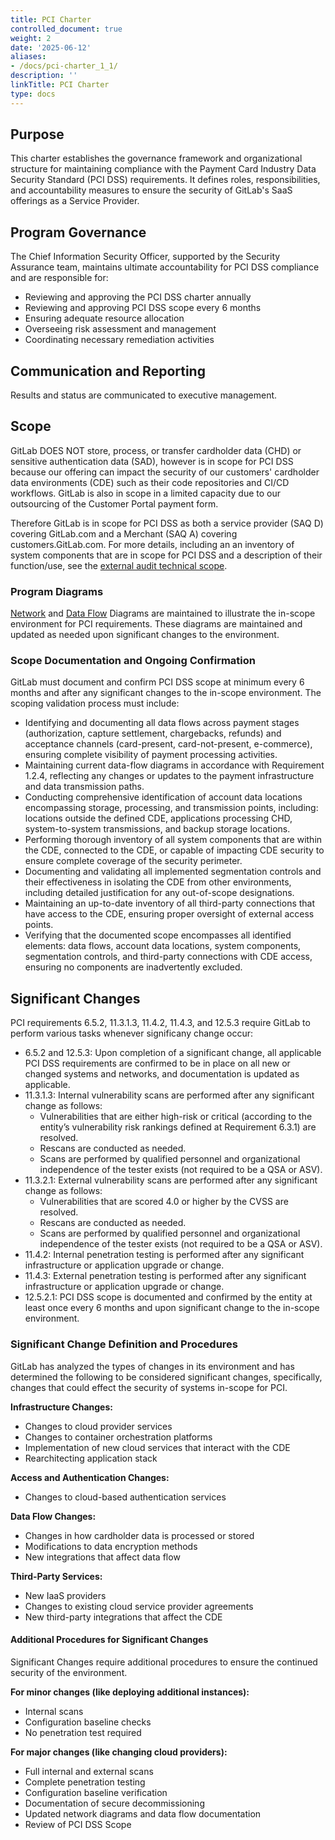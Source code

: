 ```yaml
---
title: PCI Charter
controlled_document: true
weight: 2
date: '2025-06-12'
aliases:
- /docs/pci-charter_1_1/
description: ''
linkTitle: PCI Charter
type: docs
---
```


## Purpose

This charter establishes the governance framework and organizational structure for maintaining compliance with the Payment Card Industry Data Security Standard (PCI DSS) requirements. It defines roles, responsibilities, and accountability measures to ensure the security of GitLab's SaaS offerings as a Service Provider.

## Program Governance

The Chief Information Security Officer, supported by the Security Assurance team, maintains ultimate accountability for PCI DSS compliance and are responsible for:

- Reviewing and approving the PCI DSS charter annually
- Reviewing and approving PCI DSS scope every 6 months
- Ensuring adequate resource allocation
- Overseeing risk assessment and management
- Coordinating necessary remediation activities

## Communication and Reporting

Results and status are communicated to executive management.

## Scope

GitLab DOES NOT store, process, or transfer cardholder data (CHD) or sensitive authentication data (SAD), however is in scope for PCI DSS because our offering can impact the security of our customers' cardholder data environments (CDE) such as their code repositories and CI/CD workflows. GitLab is also in scope in a limited capacity due to our outsourcing of the Customer Portal payment form.

Therefore GitLab is in scope for PCI DSS as both a service provider (SAQ D) covering GitLab.com and a Merchant (SAQ A) covering customers.GitLab.com. For more details, including an an inventory of system components that are in scope for PCI DSS and a description of their function/use, see the [external audit technical scope](https://gitlab.com/gitlab-com/gl-security/security-assurance/security-compliance/team/-/blob/main/Certifications-Attestations/External_Audit_'Technical'_Scope.md?ref_type=heads#pci).

### Program Diagrams

[Network](https://gitlab.com/gitlab-com/gl-security/security-assurance/security-compliance/team/-/blob/main/Certifications-Attestations/PCI%20DSS/pci-networking-diagram.md) and [Data Flow](https://docs.gitlab.com/ee/development/architecture.html#component-diagram) Diagrams are maintained to illustrate the in-scope environment for PCI requirements. These diagrams are maintained and updated as needed upon significant changes to the environment.

### Scope Documentation and Ongoing Confirmation

GitLab must document and confirm PCI DSS scope at minimum every 6 months and after any significant changes to the in-scope environment. The scoping validation process must include:

- Identifying and documenting all data flows across payment stages (authorization, capture settlement, chargebacks, refunds) and acceptance channels (card-present, card-not-present, e-commerce), ensuring complete visibility of payment processing activities.
- Maintaining current data-flow diagrams in accordance with Requirement 1.2.4, reflecting any changes or updates to the payment infrastructure and data transmission paths.
- Conducting comprehensive identification of account data locations encompassing storage, processing, and transmission points, including: locations outside the defined CDE, applications processing CHD, system-to-system transmissions, and backup storage locations.
- Performing thorough inventory of all system components that are within the CDE, connected to the CDE, or capable of impacting CDE security to ensure complete coverage of the security perimeter.
- Documenting and validating all implemented segmentation controls and their effectiveness in isolating the CDE from other environments, including detailed justification for any out-of-scope designations.
- Maintaining an up-to-date inventory of all third-party connections that have access to the CDE, ensuring proper oversight of external access points.
- Verifying that the documented scope encompasses all identified elements: data flows, account data locations, system components, segmentation controls, and third-party connections with CDE access, ensuring no components are inadvertently excluded.

## Significant Changes

PCI requirements 6.5.2, 11.3.1.3, 11.4.2, 11.4.3, and 12.5.3 require GitLab to perform various tasks whenever significany change occur: 

- 6.5.2 and 12.5.3: Upon completion of a significant change, all applicable PCI DSS requirements are confirmed to be in place on all new or changed systems and networks, and documentation is updated as applicable.
- 11.3.1.3: Internal vulnerability scans are performed after any significant change as follows:
  - Vulnerabilities that are either high-risk or critical (according to the entity’s vulnerability risk rankings defined at Requirement 6.3.1) are resolved.
  - Rescans are conducted as needed. 
  - Scans are performed by qualified personnel and organizational independence of the tester exists (not required to be a QSA or ASV).
- 11.3.2.1: External vulnerability scans are performed after any significant change as follows:
  - Vulnerabilities that are scored 4.0 or higher by the CVSS are resolved.
  - Rescans are conducted as needed. 
  - Scans are performed by qualified personnel and organizational independence of the tester exists (not required to be a QSA or ASV).
- 11.4.2: Internal penetration testing is performed after any significant infrastructure or application upgrade or change.
- 11.4.3: External penetration testing is performed after any significant infrastructure or application upgrade or change.
- 12.5.2.1: PCI DSS scope is documented and confirmed by the entity at least once every 6 months and upon significant change to the in-scope environment. 

### Significant Change Definition and Procedures

 GitLab has analyzed the types of changes in its environment and has determined the following to be considered significant changes, specifically, changes that could effect the security of systems in-scope for PCI.
 
**Infrastructure Changes:**
 
- Changes to cloud provider services
- Changes to container orchestration platforms
- Implementation of new cloud services that interact with the CDE
- Rearchitecting application stack
 
**Access and Authentication Changes:** 
 
- Changes to cloud-based authentication services

**Data Flow Changes:**
 
- Changes in how cardholder data is processed or stored
- Modifications to data encryption methods
- New integrations that affect data flow
 
**Third-Party Services:**

- New IaaS providers
- Changes to existing cloud service provider agreements
- New third-party integrations that affect the CDE
 
#### Additional Procedures for Significant Changes

Significant Changes require additional procedures to ensure the continued security of the environment.

**For minor changes (like deploying additional instances):**

- Internal scans
- Configuration baseline checks
- No penetration test required

**For major changes (like changing cloud providers):**

- Full internal and external scans
- Complete penetration testing
- Configuration baseline verification
- Documentation of secure decommissioning
- Updated network diagrams and data flow documentation
- Review of PCI DSS Scope
